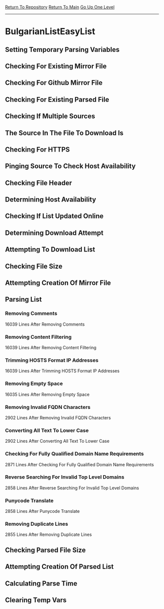 [Return To Repository](https://github.com/deathbybandaid/piholeparser/)
[Return To Main](https://github.com/deathbybandaid/piholeparser/blob/master/RecentRunLogs/Mainlog.md)
[Go Up One Level](https://github.com/deathbybandaid/piholeparser/blob/master/RecentRunLogs/TopLevelScripts/30-Processing-External-Blacklists.md)
____________________________________
# BulgarianListEasyList
## Setting Temporary Parsing Variables
## Checking For Existing Mirror File
## Checking For Github Mirror File
## Checking For Existing Parsed File
## Checking If Multiple Sources
## The Source In The File To Download Is
## Checking For HTTPS
## Pinging Source To Check Host Availability
## Checking File Header
## Determining Host Availability
## Checking If List Updated Online
## Determining Download Attempt
## Attempting To Download List
## Checking File Size
## Attempting Creation Of Mirror File
## Parsing List
### Removing Comments
16039 Lines After Removing Comments
### Removing Content Filtering
16039 Lines After Removing Content Filtering
### Trimming HOSTS Format IP Addresses
16039 Lines After Trimming HOSTS Format IP Addresses
### Removing Empty Space
16035 Lines After Removing Empty Space
### Removing Invalid FQDN Characters
2902 Lines After Removing Invalid FQDN Characters
### Converting All Text To Lower Case
2902 Lines After Converting All Text To Lower Case
### Checking For Fully Qualified Domain Name Requirements
2871 Lines After Checking For Fully Qualified Domain Name Requirements
### Reverse Searching For Invalid Top Level Domains
2858 Lines After Reverse Searching For Invalid Top Level Domains
### Punycode Translate
2858 Lines After Punycode Translate
### Removing Duplicate Lines
2855 Lines After Removing Duplicate Lines
## Checking Parsed File Size
## Attempting Creation Of Parsed List
## Calculating Parse Time
## Clearing Temp Vars
